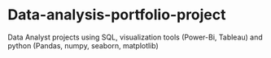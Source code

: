 # Data-analysis-portfolio-project
Data Analyst projects using SQL, visualization tools (Power-Bi, Tableau) and python (Pandas, numpy, seaborn, matplotlib)
